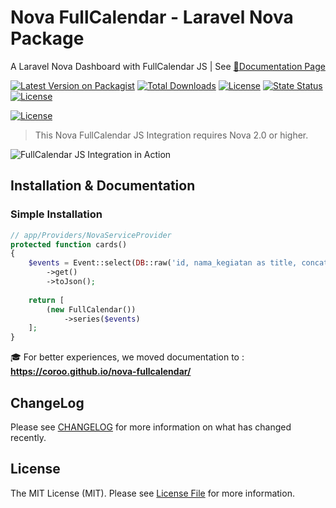 # Nova FullCalendar - Laravel Nova Package

A Laravel Nova Dashboard with FullCalendar JS | See [:blue_book:Documentation Page](https://coroo.github.io/nova-fullcalendar/)

[![Latest Version on Packagist](https://img.shields.io/packagist/v/coroowicaksono/nova-fullcalendar)](https://packagist.org/packages/coroowicaksono/nova-fullcalendar)
[![Total Downloads](https://img.shields.io/packagist/dt/coroowicaksono/nova-fullcalendar)](https://packagist.org/packages/coroowicaksono/nova-fullcalendar)
[![License](https://img.shields.io/github/languages/top/coroo/nova-fullcalendar)](https://packagist.org/packages/coroowicaksono/nova-fullcalendar)
[![State Status](https://img.shields.io/github/deployments/coroo/nova-fullcalendar/github-pages)](https://packagist.org/packages/coroowicaksono/nova-fullcalendar)
[![License](https://img.shields.io/packagist/l/coroowicaksono/nova-fullcalendar)](https://github.com/coroo/nova-fullcalendar/blob/master/LICENSE)

[![License](https://img.shields.io/github/stars/coroo/nova-fullcalendar?style=social)](https://github.com/coroo/nova-fullcalendar/stargazers)

> This Nova FullCalendar JS Integration requires Nova 2.0 or higher.

![FullCalendar JS Integration in Action](https://raw.githubusercontent.com/coroo/nova-fullcalendar/gh-pages/assets/img/nova-fullcalendar.gif)

## Installation & Documentation

### Simple Installation

```php
// app/Providers/NovaServiceProvider
protected function cards()
{
    $events = Event::select(DB::raw('id, nama_kegiatan as title, concat(tanggal_acara, " ", jam_acara) as date, concat(tanggal_acara, " ", jam_acara) as start, tanggal_acara as end'))
        ->get()
        ->toJson();
    
    return [
        (new FullCalendar())
            ->series($events)
    ];
}
```
:mortar_board: For better experiences, we moved documentation to : __https://coroo.github.io/nova-fullcalendar/__

## ChangeLog

Please see [CHANGELOG](https://github.com/coroo/nova-fullcalendar/blob/master/CHANGELOG.md) for more information on what has changed recently.

## License

The MIT License (MIT). Please see [License File](https://github.com/coroo/nova-fullcalendar/blob/master/LICENSE) for more information.


